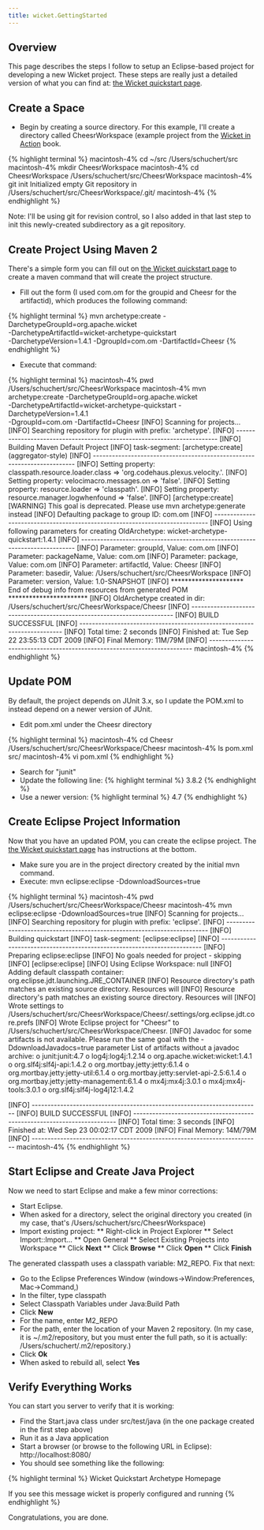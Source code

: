 ```yaml
---
title: wicket.GettingStarted
---
```


## Overview
This page describes the steps I follow to setup an Eclipse-based project for developing a new Wicket project. These steps are really just a detailed version of what you can find at: [the Wicket quickstart page](http://wicket.apache.org/quickstart.html).

## Create a Space
* Begin by creating a source directory. For this example, I'll create a directory called CheesrWorkspace (example project from the [Wicket in Action](http://www.amazon.com/Wicket-Action-Martijn-Dashorst/dp/1932394982/ref=sr_1_1?ie=UTF8&s=books&qid=1253681267&sr=8-1) book.

{% highlight terminal %}
macintosh-4% cd ~/src
/Users/schuchert/src
macintosh-4% mkdir CheesrWorkspace
macintosh-4% cd CheesrWorkspace
/Users/schuchert/src/CheesrWorkspace
macintosh-4% git init
Initialized empty Git repository in /Users/schuchert/src/CheesrWorkspace/.git/
macintosh-4% 
{% endhighlight %}

Note: I'll be using git for revision control, so I also added in that last step to init this newly-created subdirectory as a git repository.

## Create Project Using Maven 2
There's a simple form you can fill out on [the Wicket quickstart page](http://wicket.apache.org/quickstart.html) to create a maven command that will create the project structure.

* Fill out the form (I used com.om for the groupid and Cheesr for the artifactid), which produces the following command:

{% highlight terminal %}
mvn archetype:create -DarchetypeGroupId=org.apache.wicket \
   -DarchetypeArtifactId=wicket-archetype-quickstart \
   -DarchetypeVersion=1.4.1 -DgroupId=com.om -DartifactId=Cheesr
{% endhighlight %}

* Execute that command:

{% highlight terminal %}
macintosh-4% pwd
/Users/schuchert/src/CheesrWorkspace
macintosh-4% mvn archetype:create -DarchetypeGroupId=org.apache.wicket \
   -DarchetypeArtifactId=wicket-archetype-quickstart -DarchetypeVersion=1.4.1 \
   -DgroupId=com.om -DartifactId=Cheesr
[INFO] Scanning for projects...
[INFO] Searching repository for plugin with prefix: 'archetype'.
[INFO] ------------------------------------------------------------------------
[INFO] Building Maven Default Project
[INFO]    task-segment: [archetype:create] (aggregator-style)
[INFO] ------------------------------------------------------------------------
[INFO] Setting property: classpath.resource.loader.class => 'org.codehaus.plexus.velocity.<snip>'.
[INFO] Setting property: velocimacro.messages.on => 'false'.
[INFO] Setting property: resource.loader => 'classpath'.
[INFO] Setting property: resource.manager.logwhenfound => 'false'.
[INFO] [archetype:create]
[WARNING] This goal is deprecated. Please use mvn archetype:generate instead
[INFO] Defaulting package to group ID: com.om
[INFO] ----------------------------------------------------------------------------
[INFO] Using following parameters for creating OldArchetype: wicket-archetype-quickstart:1.4.1
[INFO] ----------------------------------------------------------------------------
[INFO] Parameter: groupId, Value: com.om
[INFO] Parameter: packageName, Value: com.om
[INFO] Parameter: package, Value: com.om
[INFO] Parameter: artifactId, Value: Cheesr
[INFO] Parameter: basedir, Value: /Users/schuchert/src/CheesrWorkspace
[INFO] Parameter: version, Value: 1.0-SNAPSHOT
[INFO] ********************* End of debug info from resources from generated POM ***********************
[INFO] OldArchetype created in dir: /Users/schuchert/src/CheesrWorkspace/Cheesr
[INFO] ------------------------------------------------------------------------
[INFO] BUILD SUCCESSFUL
[INFO] ------------------------------------------------------------------------
[INFO] Total time: 2 seconds
[INFO] Finished at: Tue Sep 22 23:55:13 CDT 2009
[INFO] Final Memory: 11M/79M
[INFO] ------------------------------------------------------------------------
macintosh-4% 
{% endhighlight %}

## Update POM
By default, the project depends on JUnit 3.x, so I update the POM.xml to instead depend on a newer version of JUnit.

* Edit pom.xml under the Cheesr directory

{% highlight terminal %}
macintosh-4% cd Cheesr 
/Users/schuchert/src/CheesrWorkspace/Cheesr
macintosh-4% ls
pom.xml		src/
macintosh-4% vi pom.xml
{% endhighlight %}

* Search for "junit"
* Update the following line:
{% highlight terminal %}
<version>3.8.2</version>
{% endhighlight %}
* Use a newer version:
{% highlight terminal %}
<version>4.7</version>
{% endhighlight %}

## Create Eclipse Project Information
Now that you have an updated POM, you can create the eclipse project. The [the Wicket quickstart page](http://wicket.apache.org/quickstart.html) has instructions at the bottom. 

* Make sure you are in the project directory created by the initial mvn command.
* Execute: mvn eclipse:eclipse -DdownloadSources=true

{% highlight terminal %}
macintosh-4% pwd
/Users/schuchert/src/CheesrWorkspace/Cheesr
macintosh-4% mvn eclipse:eclipse -DdownloadSources=true
[INFO] Scanning for projects...
[INFO] Searching repository for plugin with prefix: 'eclipse'.
[INFO] ------------------------------------------------------------------------
[INFO] Building quickstart
[INFO]    task-segment: [eclipse:eclipse]
[INFO] ------------------------------------------------------------------------
[INFO] Preparing eclipse:eclipse
[INFO] No goals needed for project - skipping
[INFO] [eclipse:eclipse]
[INFO] Using Eclipse Workspace: null
[INFO] Adding default classpath container: org.eclipse.jdt.launching.JRE_CONTAINER
[INFO] Resource directory's path matches an existing source directory. Resources will <snip>
[INFO] Resource directory's path matches an existing source directory. Resources will <snip>
[INFO] Wrote settings to /Users/schuchert/src/CheesrWorkspace/Cheesr/.settings/org.eclipse.jdt.core.prefs
[INFO] Wrote Eclipse project for "Cheesr" to /Users/schuchert/src/CheesrWorkspace/Cheesr.
[INFO] 
       Javadoc for some artifacts is not available.
       Please run the same goal with the -DdownloadJavadocs=true parameter <snip>
       List of artifacts without a javadoc archive:
         o junit:junit:4.7
         o log4j:log4j:1.2.14
         o org.apache.wicket:wicket:1.4.1
         o org.slf4j:slf4j-api:1.4.2
         o org.mortbay.jetty:jetty:6.1.4
         o org.mortbay.jetty:jetty-util:6.1.4
         o org.mortbay.jetty:servlet-api-2.5:6.1.4
         o org.mortbay.jetty:jetty-management:6.1.4
         o mx4j:mx4j:3.0.1
         o mx4j:mx4j-tools:3.0.1
         o org.slf4j:slf4j-log4j12:1.4.2

[INFO] ------------------------------------------------------------------------
[INFO] BUILD SUCCESSFUL
[INFO] ------------------------------------------------------------------------
[INFO] Total time: 3 seconds
[INFO] Finished at: Wed Sep 23 00:02:17 CDT 2009
[INFO] Final Memory: 14M/79M
[INFO] ------------------------------------------------------------------------
macintosh-4% 
{% endhighlight %}

## Start Eclipse and Create Java Project
Now we need to start Eclipse and make a few minor corrections:

* Start Eclipse.
* When asked for a directory, select the original directory you created (in my case, that's /Users/schuchert/src/CheesrWorkspace)
* Import existing project:
** Right-click in Project Explorer
** Select Import::Import...
** Open General
** Select Existing Projects into Workspace
** Click **Next**
** Click **Browse**
** Click **Open**
** Click **Finish**

The generated classpath uses a classpath variable: M2_REPO. Fix that next:
* Go to the Eclipse Preferences Window (windows->Window:Preferences, Mac->Command,)
* In the filter, type classpath
* Select Classpath Variables under Java:Build Path
* Click **New**
* For the name, enter M2_REPO
* For the path, enter the location of your Maven 2 repository. (In my case, it is ~/.m2/repository, but you must enter the full path, so it is actually: /Users/schuchert/.m2/repository.)
* Click **Ok**
* When asked to rebuild all, select **Yes**

## Verify Everything Works
You can start you server to verify that it is working:
* Find the Start.java class under src/test/java (in the one package created in the first step above)
* Run it as a Java application
* Start a browser (or browse to the following URL in Eclipse): http://localhost:8080/
* You should see something like the following:

{% highlight terminal %}
Wicket Quickstart Archetype Homepage

If you see this message wicket is properly configured and running
{% endhighlight %}

Congratulations, you are done.



